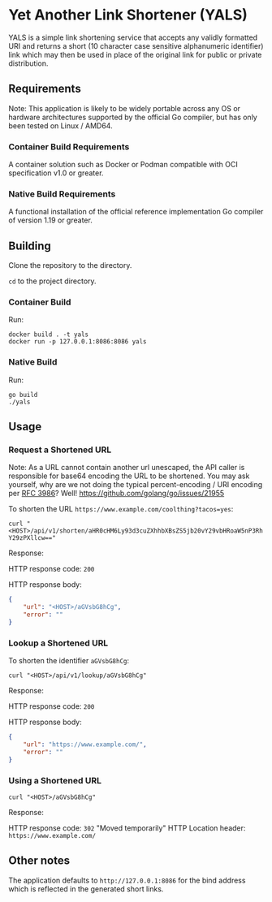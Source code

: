# Yet Another Link Shortener (YALS)

YALS is a simple link shortening service that accepts any validly formatted URI and returns a short (10 character case sensitive alphanumeric identifier) link which may then be used in place of the original link for public or private distribution.

## Requirements

Note: This application is likely to be widely portable across any OS or hardware architectures supported by the official Go compiler, but has only been tested on Linux / AMD64.

### Container Build Requirements

A container solution such as Docker or Podman compatible with OCI specification v1.0 or greater.

### Native Build Requirements

A functional installation of the official reference implementation Go compiler of version 1.19 or greater.

## Building

Clone the repository to the directory.

`cd` to the project directory.

### Container Build

Run:

```
docker build . -t yals
docker run -p 127.0.0.1:8086:8086 yals
```

### Native Build

Run:

```
go build
./yals
```

## Usage

### Request a Shortened URL

Note: As a URL cannot contain another url unescaped, the API caller is responsible for base64 encoding the URL to be shortened. You may ask yourself, why are we not doing the typical percent-encoding / URI encoding per [RFC 3986](https://www.rfc-editor.org/rfc/rfc3986.html#page-12)? Well! https://github.com/golang/go/issues/21955

To shorten the URL `https://www.example.com/coolthing?tacos=yes`:

`curl "<HOST>/api/v1/shorten/aHR0cHM6Ly93d3cuZXhhbXBsZS5jb20vY29vbHRoaW5nP3RhY29zPXllcw=="`

Response:


HTTP response code: `200`

HTTP response body:

```json
{
    "url": "<HOST>/aGVsbG8hCg",
    "error": ""
}
```

### Lookup a Shortened URL

To shorten the identifier `aGVsbG8hCg`:

`curl "<HOST>/api/v1/lookup/aGVsbG8hCg"`

Response:

HTTP response code: `200`

HTTP response body:

```json
{
    "url": "https://www.example.com/",
    "error": ""
}

```

### Using a Shortened URL

`curl "<HOST>/aGVsbG8hCg"`

Response:

HTTP response code: `302` "Moved temporarily"
HTTP Location header: `https://www.example.com/`

## Other notes

The application defaults to `http://127.0.0.1:8086` for the bind address which is reflected in the generated short links.
